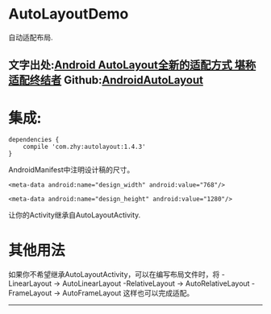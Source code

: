 # AutoLayoutDemo
自动适配布局.

文字出处:[Android AutoLayout全新的适配方式 堪称适配终结者][1]
Github:[AndroidAutoLayout][2]
---------
# 集成:
```
dependencies {
    compile 'com.zhy:autolayout:1.4.3'
}
```
AndroidManifest中注明设计稿的尺寸。
```
<meta-data android:name="design_width" android:value="768"/>

<meta-data android:name="design_height" android:value="1280"/>

```
让你的Activity继承自AutoLayoutActivity.

# 其他用法
如果你不希望继承AutoLayoutActivity，可以在编写布局文件时，将
-LinearLayout -> AutoLinearLayout
-RelativeLayout -> AutoRelativeLayout
-FrameLayout -> AutoFrameLayout
这样也可以完成适配。


---------
[1]:http://blog.csdn.net/lmj623565791/article/details/49990941
[2]:https://github.com/hongyangAndroid/AndroidAutoLayout